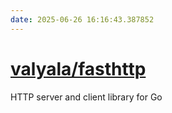 ```yaml
---
date: 2025-06-26 16:16:43.387852
---
```


# [valyala/fasthttp](https://github.com/valyala/fasthttp)

HTTP server and client library for Go